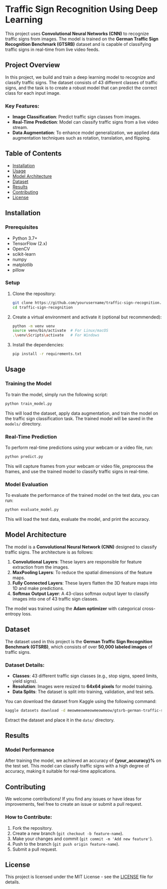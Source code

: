 # Traffic Sign Recognition Using Deep Learning

This project uses **Convolutional Neural Networks (CNN)** to recognize traffic signs from images. The model is trained on the **German Traffic Sign Recognition Benchmark (GTSRB)** dataset and is capable of classifying traffic signs in real-time from live video feeds.

## Project Overview

In this project, we build and train a deep learning model to recognize and classify traffic signs. The dataset consists of 43 different classes of traffic signs, and the task is to create a robust model that can predict the correct class for each input image.

### Key Features:
- **Image Classification**: Predict traffic sign classes from images.
- **Real-Time Prediction**: Model can classify traffic signs from a live video stream.
- **Data Augmentation**: To enhance model generalization, we applied data augmentation techniques such as rotation, translation, and flipping.

## Table of Contents

- [Installation](#installation)
- [Usage](#usage)
- [Model Architecture](#model-architecture)
- [Dataset](#dataset)
- [Results](#results)
- [Contributing](#contributing)
- [License](#license)

## Installation

### Prerequisites
- Python 3.7+
- TensorFlow (2.x)
- OpenCV
- scikit-learn
- numpy
- matplotlib
- pillow

### Setup

1. Clone the repository:
   ```bash
   git clone https://github.com/yourusername/traffic-sign-recognition.git
   cd traffic-sign-recognition
2. Create a virtual environment and activate it (optional but recommended):
   ```bash
   python -m venv venv
   source venv/bin/activate  # For Linux/macOS
   .\venv\Scripts\activate   # For Windows
   ```

3. Install the dependencies:

   ```bash
   pip install -r requirements.txt
   ```

## Usage

### Training the Model

To train the model, simply run the following script:

```bash
python train_model.py
```

This will load the dataset, apply data augmentation, and train the model on the traffic sign classification task. The trained model will be saved in the `models/` directory.

### Real-Time Prediction

To perform real-time predictions using your webcam or a video file, run:

```bash
python predict.py
```

This will capture frames from your webcam or video file, preprocess the frames, and use the trained model to classify traffic signs in real-time.

### Model Evaluation

To evaluate the performance of the trained model on the test data, you can run:

```bash
python evaluate_model.py
```

This will load the test data, evaluate the model, and print the accuracy.

## Model Architecture

The model is a **Convolutional Neural Network (CNN)** designed to classify traffic signs. The architecture is as follows:

1. **Convolutional Layers**: These layers are responsible for feature extraction from the images.
2. **MaxPooling Layers**: To reduce the spatial dimensions of the feature maps.
3. **Fully Connected Layers**: These layers flatten the 3D feature maps into 1D and make predictions.
4. **Softmax Output Layer**: A 43-class softmax output layer to classify images into one of 43 traffic sign classes.

The model was trained using the **Adam optimizer** with categorical cross-entropy loss.

## Dataset

The dataset used in this project is the **German Traffic Sign Recognition Benchmark (GTSRB)**, which consists of over **50,000 labeled images** of traffic signs.

### Dataset Details:

* **Classes**: 43 different traffic sign classes (e.g., stop signs, speed limits, yield signs).
* **Resolution**: Images were resized to **64x64 pixels** for model training.
* **Data Splits**: The dataset is split into training, validation, and test sets.

You can download the dataset from Kaggle using the following command:

```bash
kaggle datasets download -d meowmeowmeowmeowmeow/gtsrb-german-traffic-sign
```

Extract the dataset and place it in the `data/` directory.

## Results

### Model Performance

After training the model, we achieved an accuracy of **{your\_accuracy}%** on the test set. This model can classify traffic signs with a high degree of accuracy, making it suitable for real-time applications.


## Contributing

We welcome contributions! If you find any issues or have ideas for improvements, feel free to create an issue or submit a pull request.

### How to Contribute:

1. Fork the repository.
2. Create a new branch (`git checkout -b feature-name`).
3. Make your changes and commit (`git commit -m 'Add new feature'`).
4. Push to the branch (`git push origin feature-name`).
5. Submit a pull request.

## License

This project is licensed under the MIT License - see the [LICENSE](LICENSE) file for details.

